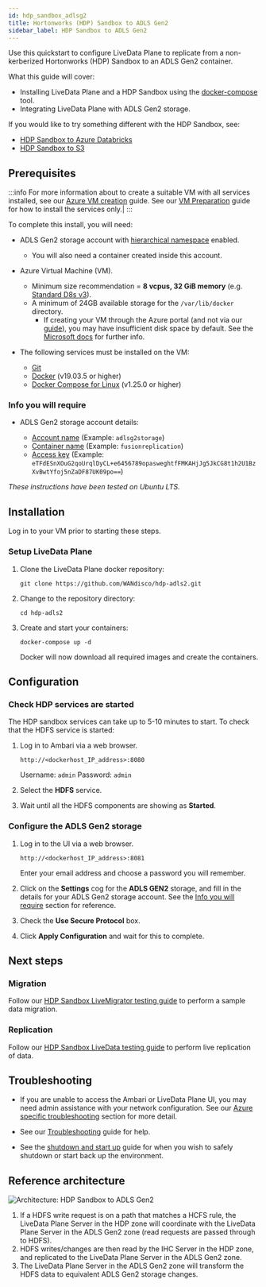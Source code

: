 ```yaml
---
id: hdp_sandbox_adlsg2
title: Hortonworks (HDP) Sandbox to ADLS Gen2
sidebar_label: HDP Sandbox to ADLS Gen2
---
```


Use this quickstart to configure LiveData Plane to replicate from a non-kerberized Hortonworks (HDP) Sandbox to an ADLS Gen2 container.

What this guide will cover:

- Installing LiveData Plane and a HDP Sandbox using the [docker-compose](https://docs.docker.com/compose/) tool.
- Integrating LiveData Plane with ADLS Gen2 storage.

If you would like to try something different with the HDP Sandbox, see:

* [HDP Sandbox to Azure Databricks](./hdp_sandbox_lhv_client-adlsg2_lan.md)
* [HDP Sandbox to S3](./hdp_sandbox-s3.md)

## Prerequisites

:::info
For more information about to create a suitable VM with all services installed, see our [Azure VM creation](../preparation/azure_vm_creation.md) guide. See our [VM Preparation](../preparation/vm_prep.md) guide for how to install the services only.|
:::

To complete this install, you will need:

* ADLS Gen2 storage account with [hierarchical namespace](https://docs.microsoft.com/en-us/azure/storage/blobs/data-lake-storage-namespace) enabled.
  * You will also need a container created inside this account.
* Azure Virtual Machine (VM).
  * Minimum size recommendation = **8 vcpus, 32 GiB memory** (e.g. [Standard D8s v3](https://docs.microsoft.com/en-us/azure/virtual-machines/dv3-dsv3-series#dsv3-series)).
  * A minimum of 24GB available storage for the `/var/lib/docker` directory.
    * If creating your VM through the Azure portal (and not via our [guide](../preparation/azure_vm_creation.md)), you may have insufficient disk space by default. See the [Microsoft docs](https://docs.microsoft.com/en-us/azure/virtual-machines/windows/expand-os-disk) for further info.

* The following services must be installed on the VM:
  * [Git](https://git-scm.com/book/en/v2/Getting-Started-Installing-Git)
  * [Docker](https://docs.docker.com/install/) (v19.03.5 or higher)
  * [Docker Compose for Linux](https://docs.docker.com/compose/install/#install-compose) (v1.25.0 or higher)

### Info you will require

* ADLS Gen2 storage account details:

  * [Account name](https://docs.microsoft.com/en-us/azure/storage/common/storage-account-create?tabs=azure-portal#create-a-storage-account) (Example: `adlsg2storage`)
  * [Container name](https://docs.microsoft.com/en-us/azure/storage/blobs/storage-quickstart-blobs-portal#create-a-container) (Example: `fusionreplication`)
  * [Access key](https://docs.microsoft.com/en-us/azure/storage/common/storage-account-keys-manage#view-access-keys-and-connection-string) (Example: `eTFdESnXOuG2qoUrqlDyCL+e6456789opasweghtfFMKAHjJg5JkCG8t1h2U1BzXvBwtYfoj5nZaDF87UK09po==`)

_These instructions have been tested on Ubuntu LTS._

## Installation

Log in to your VM prior to starting these steps.

### Setup LiveData Plane

1. Clone the LiveData Plane docker repository:

   `git clone https://github.com/WANdisco/hdp-adls2.git`

1. Change to the repository directory:

   `cd hdp-adls2`

1. Create and start your containers:

   `docker-compose up -d`

   Docker will now download all required images and create the containers.

## Configuration

### Check HDP services are started

The HDP sandbox services can take up to 5-10 minutes to start. To check that the HDFS service is started:

1. Log in to Ambari via a web browser.

   `http://<dockerhost_IP_address>:8080`

   Username: `admin`
   Password: `admin`

1. Select the **HDFS** service.

1. Wait until all the HDFS components are showing as **Started**.

### Configure the ADLS Gen2 storage

1. Log in to the UI via a web browser.

   `http://<dockerhost_IP_address>:8081`

   Enter your email address and choose a password you will remember.

1. Click on the **Settings** cog for the **ADLS GEN2** storage, and fill in the details for your ADLS Gen2 storage account. See the [Info you will require](#info-you-will-require) section for reference.

1. Check the **Use Secure Protocol** box.

1. Click **Apply Configuration** and wait for this to complete.

## Next steps

### Migration

Follow our [HDP Sandbox LiveMigrator testing guide](../testing/test-hdp-sandbox-livemigrator.md) to perform a sample data migration.

### Replication

Follow our [HDP Sandbox LiveData testing guide](../testing/test-hdp-sandbox-livedata.md) to perform live replication of data.

## Troubleshooting

* If you are unable to access the Ambari or LiveData Plane UI, you may need admin assistance with your network configuration. See our [Azure specific troubleshooting](../troubleshooting/general_troubleshooting.md#unable-to-access-ambari-cloudera-or-fusion-ui-on-vm) section for more detail.

* See our [Troubleshooting](../troubleshooting/general_troubleshooting.md) guide for help.

* See the [shutdown and start up](../operation/hdp_sandbox_fusion_stop_start.md) guide for when you wish to safely shutdown or start back up the environment.

## Reference architecture

![Architecture: HDP Sandbox to ADLS Gen2](/wandisco-documentation/img/arch_hdp_sandbox_adlsg2.jpg)

1. If a HDFS write request is on a path that matches a HCFS rule, the LiveData Plane Server in the HDP zone will coordinate with the LiveData Plane Server in the ADLS Gen2 zone (read requests are passed through to HDFS).
1. HDFS writes/changes are then read by the IHC Server in the HDP zone, and replicated to the LiveData Plane Server in the ADLS Gen2 zone.
1. The LiveData Plane Server in the ADLS Gen2 zone will transform the HDFS data to equivalent ADLS Gen2 storage changes.